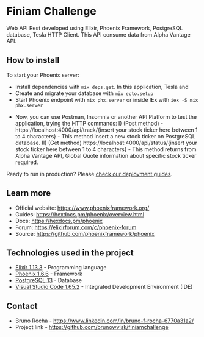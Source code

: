 # Finiam Challenge 
Web API Rest developed using Elixir, Phoenix Framework, PostgreSQL database, Tesla HTTP Client. This API consume data from Alpha Vantage API.

## How to install

To start your Phoenix server:

  * Install dependencies with `mix deps.get`. In this application, Tesla and 
  * Create and migrate your database with `mix ecto.setup`
  * Start Phoenix endpoint with `mix phx.server` or inside IEx with `iex -S mix phx.server`

- Now, you can use Postman, Insomnia or another API Platform to test the application, trying the HTTP commands:
  I) (Post method) - https://localhost:4000/api/track/{insert your stock ticker here between 1 to 4 characters}
      - This method insert a new stock ticker on PostgreSQL database.
  II) (Get method) https://localhost:4000/api/status/{insert your stock ticker here between 1 to 4 characters}
      - This method returns from Alpha Vantage API, Global Quote information about specific stock ticker required.

Ready to run in production? Please [check our deployment guides](https://hexdocs.pm/phoenix/deployment.html).

## Learn more

  * Official website: https://www.phoenixframework.org/
  * Guides: https://hexdocs.pm/phoenix/overview.html
  * Docs: https://hexdocs.pm/phoenix
  * Forum: https://elixirforum.com/c/phoenix-forum
  * Source: https://github.com/phoenixframework/phoenix

## Technologies used in the project

- [Elixir 1.13.3](https://elixir-lang.org/install.html) - Programming language
- [Phoenix 1.6.6](https://hexdocs.pm/phoenix/installation.html#elixir-1-12-or-later) - Framework
- [PostgreSQL 13](https://www.postgresql.org/download/) - Database
- [Visual Studio Code 1.65.2](https://code.visualstudio.com/download) - Integrated Development Environment (IDE)

## Contact

- Bruno Rocha - https://www.linkedin.com/in/bruno-f-rocha-6770a31a2/
- Project link - https://github.com/brunowvisk/finiamchallenge